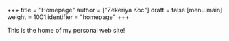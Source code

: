 +++
title = "Homepage"
author = ["Zekeriya Koc"]
draft = false
[menu.main]
  weight = 1001
  identifier = "homepage"
+++

This is the home of my personal web site!
